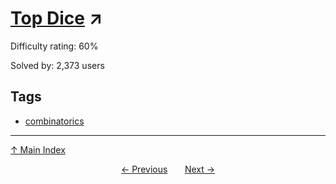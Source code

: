 # [Top Dice](https://projecteuler.net/problem=240) ↗️

Difficulty rating: 60%

Solved by: 2,373 users
## Tags

- [combinatorics](../tags/combinatorics.md)



---

[↑ Main Index](../README.md)


<div align=center><a href='239.md'>← Previous</a> &nbsp;&nbsp; &nbsp;&nbsp;  <a href='241.md'>Next →</a></div>
